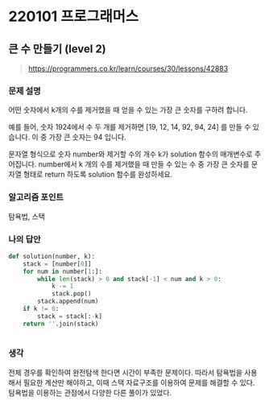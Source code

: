 # 220101 프로그래머스

## 큰 수 만들기 (level 2)

> https://programmers.co.kr/learn/courses/30/lessons/42883

### 문제 설명

어떤 숫자에서 k개의 수를 제거했을 때 얻을 수 있는 가장 큰 숫자를 구하려 합니다.

예를 들어, 숫자 1924에서 수 두 개를 제거하면 [19, 12, 14, 92, 94, 24] 를 만들 수 있습니다. 이 중 가장 큰 숫자는 94 입니다.

문자열 형식으로 숫자 number와 제거할 수의 개수 k가 solution 함수의 매개변수로 주어집니다. number에서 k 개의 수를 제거했을 때 만들 수 있는 수 중 가장 큰 숫자를 문자열 형태로 return 하도록 solution 함수를 완성하세요.

### 알고리즘 포인트

탐욕법, 스택

### 나의 답안

```python
def solution(number, k):
    stack = [number[0]]
    for num in number[1:]:
        while len(stack) > 0 and stack[-1] < num and k > 0:
            k -= 1
            stack.pop()
        stack.append(num)
    if k != 0:
        stack = stack[:-k]
    return ''.join(stack)
    
```

### 생각

전체 경우를 확인하여 완전탐색 한다면 시간이 부족한 문제이다. 따라서 탐욕법을 사용해서 필요한 계산만 해야하고, 이때 스택 자료구조를 이용하여 문제를 해결할 수 있다. 탐욕법을 이용하는 관점에서 다양한 다른 풀이가 있었다.
